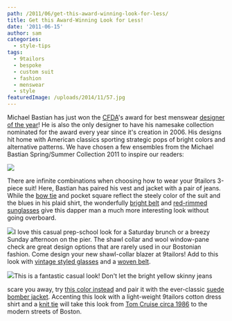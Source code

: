 ```yaml
---
path: /2011/06/get-this-award-winning-look-for-less/
title: Get this Award-Winning Look for Less!
date: '2011-06-15'
author: sam
categories:
  - style-tips
tags:
  - 9tailors
  - bespoke
  - custom suit
  - fashion
  - menswear
  - style
featuredImage: /uploads/2014/11/57.jpg
---
```

Michael Bastian has just won the [CFDA](http://www.cfda.com/)'s award for best menswear [designer of the year](http://www.nbcnewyork.com/blogs/threadny/THREAD-CFDA-Award-Nominee-Michael-Bastian-Takes-Control--Finds-Inspiration-in-a-Dressed-Up-Generation-123016613.html)! He is also the only designer to have his namesake collection nominated for the award every year since it's creation in 2006. His designs hit home with American classics sporting strategic pops of bright colors and alternative patterns. We have chosen a few ensembles from the Michael Bastian Spring/Summer Collection 2011 to inspire our readers:

![](http://3.bp.blogspot.com/-GaSHhrMGHNs/TfjFcCb85CI/AAAAAAAABAw/zbhg_sroLXs/s320/Bastian3.jpg)

There are infinite combinations when choosing how to wear your 9tailors 3-piece suit! Here, Bastian has paired his vest and jacket with a pair of jeans. While the [bow tie](http://www.collaredgreens.com/mm5/merchant.mvc?Screen=PROD&Store_Code=COLLARED&Product_Code=BT-1112-05&Category_Code=MEN) and pocket square reflect the steely color of the suit and the blues in his plaid shirt, the wonderfully [bright belt](http://www.bonobos.com/store/item/leone_braconi_red_suede_contrast_stitch_belt) and [red-rimmed sunglasses](http://www.ray-ban.com/usa/sunglasses/rb4140/768-51) give this dapper man a much more interesting look without going overboard.

[![](http://4.bp.blogspot.com/-cUh-8bcjfFQ/TfjFYganl_I/AAAAAAAABAo/bwHHOlWvHFU/s320/Bastian2.jpg)](http://4.bp.blogspot.com/-cUh-8bcjfFQ/TfjFYganl_I/AAAAAAAABAo/bwHHOlWvHFU/s1600/Bastian2.jpg)I love this casual prep-school look for a Saturday brunch or a breezy Sunday afternoon on the pier. The shawl collar and wool window-pane check are great design options that are rarely used in our Bostonian fashion. Come design your new shawl-collar blazer at 9tailors! Add to this look with [vintage styled glasses](http://shop.shwoodshop.com/PhotoGallery.asp?ProductCode=OWD_WLN) and a [woven belt](http://www.bonobos.com/store/item/navy_woven_belt_chocolate_leather).

![](http://2.bp.blogspot.com/-UqLzVWK7EiU/TfjFWAu3AkI/AAAAAAAABAg/eMlJQwHP62I/s320/Bastian1.jpg)This is a fantastic casual look! Don't let the bright yellow skinny jeans

scare you away, try [this color instead](http://www1.macys.com/catalog/product/index.ognc?ID=534858&CategoryID=11221&LinkType=#fn=COLOR%3DBrown%26sp%3D1%26spc%3D7) and pair it with the ever-classic [suede bomber jacket](http://www.saksfifthavenue.com/main/ProductDetail.jsp?PRODUCT%3C%3Eprd_id=845524446385774&FOLDER%3C%3Efolder_id=282574492703599&bmUID=iTt6c5w&ev19=2:24). Accenting this look with a light-weight 9tailors cotton dress shirt and a [knit tie](http://www.ralphlauren.com/product/index.jsp?productId=11085264&view=all&ab=viewall&parentPage=family) will take this look from [Tom Cruise circa 1986](http://www.imdb.com/media/rm3448027648/tt0092099) to the modern streets of Boston.
